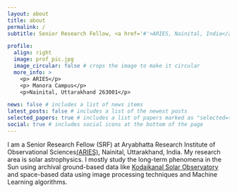 ```yaml
---
layout: about
title: about
permalink: /
subtitle: Senior Research Fellow, <a href='#'>ARIES, Nainital, India</a>

profile:
  align: right
  image: prof_pic.jpg
  image_circular: false # crops the image to make it circular
  more_info: >
    <p> ARIES</p>
    <p> Manora Campus</p>
    <p>Nainital, Uttarakhand 263001</p>

news: false # includes a list of news items
latest_posts: false # includes a list of the newest posts
selected_papers: true # includes a list of papers marked as "selected={true}"
social: true # includes social icons at the bottom of the page
---
```


 
I am a Senior Research Fellow (SRF) at Aryabhatta Research Institute of Observational Sciences[(ARIES)](https://aries.res.in/), Nainital, Uttarakhand, India. My research area is solar astrophysics. I mostly study the long-term phenomena in the Sun using archival ground-based data like [Kodaikanal Solar Observatory](https://kso.iiap.res.in/new) and space-based data using image processing techniques and Machine Learning algorithms.
